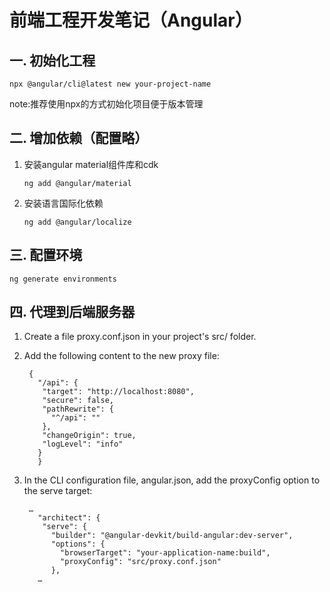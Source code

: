 # 前端工程开发笔记（Angular）

## 一. 初始化工程

```
npx @angular/cli@latest new your-project-name
```

note:推荐使用npx的方式初始化项目便于版本管理

## 二. 增加依赖（配置略）

1. 安装angular material组件库和cdk
   
   ```
   ng add @angular/material
   ```

2. 安装语言国际化依赖
   
   ```
   ng add @angular/localize
   ```

## 三. 配置环境

```
ng generate environments
```



## 四. 代理到后端服务器

1. Create a file proxy.conf.json in your project's src/ folder.

2. Add the following content to the new proxy file:
   
   ```
    {
      "/api": {
       "target": "http://localhost:8080",
       "secure": false,
       "pathRewrite": {
         "^/api": ""
       },
       "changeOrigin": true,
       "logLevel": "info"
      }
      }
   ```

3. In the CLI configuration file, angular.json, add the proxyConfig option to the serve target:
   
   ```
    …
      "architect": {
       "serve": {
         "builder": "@angular-devkit/build-angular:dev-server",
         "options": {
           "browserTarget": "your-application-name:build",
           "proxyConfig": "src/proxy.conf.json"
         },
      …
   ```
